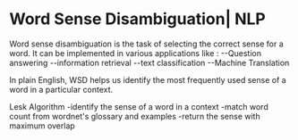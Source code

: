 # Word Sense Disambiguation| NLP

Word sense disambiguation is the task of selecting the correct sense for a word.
It can be implemented in various applications like : 
--Question answering 
--information retrieval
--text classification
--Machine Translation

In plain English, WSD helps us identify the most frequently used sense of a word in a particular context.

Lesk Algorithm 
-identify the sense of a word in a context 
-match word count from wordnet's glossary and examples
-return the sense with maximum overlap